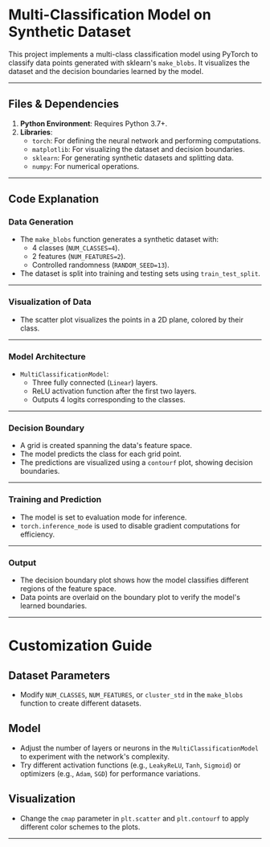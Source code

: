 # Multi-Classification Model on Synthetic Dataset

This project implements a multi-class classification model using PyTorch to classify data points generated with sklearn's `make_blobs`. It visualizes the dataset and the decision boundaries learned by the model.

---

## Files & Dependencies
1. **Python Environment**: Requires Python 3.7+.
2. **Libraries**:
   - `torch`: For defining the neural network and performing computations.
   - `matplotlib`: For visualizing the dataset and decision boundaries.
   - `sklearn`: For generating synthetic datasets and splitting data.
   - `numpy`: For numerical operations.

---

## Code Explanation

### Data Generation
- The `make_blobs` function generates a synthetic dataset with:
  - 4 classes (`NUM_CLASSES=4`).
  - 2 features (`NUM_FEATURES=2`).
  - Controlled randomness (`RANDOM_SEED=13`).
- The dataset is split into training and testing sets using `train_test_split`.

---

### Visualization of Data
- The scatter plot visualizes the points in a 2D plane, colored by their class.

---

### Model Architecture
- `MultiClassificationModel`:
  - Three fully connected (`Linear`) layers.
  - ReLU activation function after the first two layers.
  - Outputs 4 logits corresponding to the classes.

---

### Decision Boundary
- A grid is created spanning the data's feature space.
- The model predicts the class for each grid point.
- The predictions are visualized using a `contourf` plot, showing decision boundaries.

---

### Training and Prediction
- The model is set to evaluation mode for inference.
- `torch.inference_mode` is used to disable gradient computations for efficiency.

---

### Output
- The decision boundary plot shows how the model classifies different regions of the feature space.
- Data points are overlaid on the boundary plot to verify the model's learned boundaries.

---

# Customization Guide

## Dataset Parameters
- Modify `NUM_CLASSES`, `NUM_FEATURES`, or `cluster_std` in the `make_blobs` function to create different datasets.

## Model
- Adjust the number of layers or neurons in the `MultiClassificationModel` to experiment with the network's complexity.
- Try different activation functions (e.g., `LeakyReLU`, `Tanh`, `Sigmoid`) or optimizers (e.g., `Adam`, `SGD`) for performance variations.

## Visualization
- Change the `cmap` parameter in `plt.scatter` and `plt.contourf` to apply different color schemes to the plots.


---
